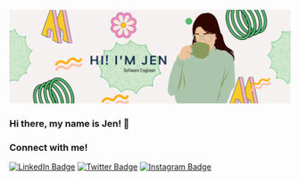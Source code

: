 ![Jen's GitHub Banner](/assets/header2022.png)

### Hi there, my name is Jen! 👋
### Connect with me!

[![LinkedIn Badge](https://img.shields.io/badge/LinkedIn-0077B5?style=for-the-badge&logo=linkedin&logoColor=white)](https://www.linkedin.com/in/jenfausto/) [![Twitter Badge](https://img.shields.io/badge/Twitter-1DA1F2?style=for-the-badge&logo=twitter&logoColor=white)](https://twitter.com/codingwithjen) [![Instagram Badge](https://img.shields.io/badge/Instagram-E4405F?style=for-the-badge&logo=instagram&logoColor=white)](https://www.instagram.com/codingwithjen/)



<!--
**codingwithjen/codingwithjen** is a ✨ _special_ ✨ repository because its `README.md` (this file) appears on your GitHub profile.

Here are some ideas to get you started:

- 🔭 I’m currently working on ...
- 🌱 I’m currently learning ...
- 👯 I’m looking to collaborate on ...
- 🤔 I’m looking for help with ...
- 💬 Ask me about ...
- 📫 How to reach me: ...
- 😄 Pronouns: ...
- ⚡ Fun fact: ...
-->
